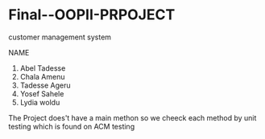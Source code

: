 # Final--OOPII-PRPOJECT

customer management system

NAME               
1) Abel Tadesse
2) Chala Amenu
3) Tadesse Ageru
4) Yosef Sahele
5) Lydia woldu 

The Project does't have a main methon so we cheeck each method by unit testing which is found on ACM testing 
